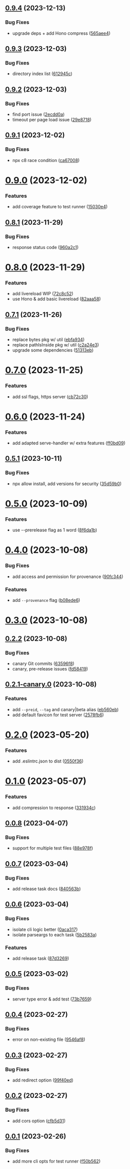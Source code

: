 ## [0.9.4](https://github.com/luwes/wet-run/compare/v0.9.3...v0.9.4) (2023-12-13)


### Bug Fixes

* upgrade deps + add Hono compress ([565aee4](https://github.com/luwes/wet-run/commit/565aee40cf98d529d708f2c9b3dd5c8eb5ce7afa))



## [0.9.3](https://github.com/luwes/wet-run/compare/v0.9.2...v0.9.3) (2023-12-03)


### Bug Fixes

* directory index list ([612945c](https://github.com/luwes/wet-run/commit/612945cd1de949cc750aebc3d276f2a47caffb24))



## [0.9.2](https://github.com/luwes/wet-run/compare/v0.9.1...v0.9.2) (2023-12-03)


### Bug Fixes

* find port issue ([2ecdd0a](https://github.com/luwes/wet-run/commit/2ecdd0ab3681c573338790643869360b487646a9))
* timeout per page load issue ([29e8718](https://github.com/luwes/wet-run/commit/29e8718d43b2c50bd715aa18c41dadb70afbbed9))



## [0.9.1](https://github.com/luwes/wet-run/compare/v0.9.0...v0.9.1) (2023-12-02)


### Bug Fixes

* npx c8 race condition ([ca67008](https://github.com/luwes/wet-run/commit/ca670082dc305c56c23c8053ae2e8e546034a0d0))



# [0.9.0](https://github.com/luwes/wet-run/compare/v0.8.1...v0.9.0) (2023-12-02)


### Features

* add coverage feature to test runner ([15030e4](https://github.com/luwes/wet-run/commit/15030e4b64d7326c3f1fe882217cda9640e0916d))



## [0.8.1](https://github.com/luwes/wet-run/compare/v0.8.0...v0.8.1) (2023-11-29)


### Bug Fixes

* response status code ([960a2c1](https://github.com/luwes/wet-run/commit/960a2c1e663d198e1bf2f8eec51b5d1fc8c9e6f4))



# [0.8.0](https://github.com/luwes/wet-run/compare/v0.7.1...v0.8.0) (2023-11-29)


### Features

* add livereload WIP ([72c8c52](https://github.com/luwes/wet-run/commit/72c8c5202d362dd6f451321b995452dd4a2488c3))
* use Hono & add basic livereload ([82aaa58](https://github.com/luwes/wet-run/commit/82aaa582d0de7d4e1b0ea02db34ba150796486e9))



## [0.7.1](https://github.com/luwes/wet-run/compare/v0.7.0...v0.7.1) (2023-11-26)


### Bug Fixes

* replace bytes pkg w/ util ([ebfa934](https://github.com/luwes/wet-run/commit/ebfa9340124b020d8513cfef6ad73a14711cc6fb))
* replace pathIsInside pkg w/ util ([c2a24e3](https://github.com/luwes/wet-run/commit/c2a24e3934f98fb5b67a8b03da503c198534d0dc))
* upgrade some dependencies ([51313eb](https://github.com/luwes/wet-run/commit/51313eb2fc1bd5651de2e14d4f6a29e3398ece66))



# [0.7.0](https://github.com/luwes/wet-run/compare/v0.6.0...v0.7.0) (2023-11-25)


### Features

* add ssl flags, https server ([cb72c30](https://github.com/luwes/wet-run/commit/cb72c30b342e72a240cf0aacab0e7cabd5f971dd))



# [0.6.0](https://github.com/luwes/wet-run/compare/v0.5.1...v0.6.0) (2023-11-24)


### Features

* add adapted serve-handler w/ extra features ([ff0bd09](https://github.com/luwes/wet-run/commit/ff0bd092c113b8a0163d732a7a889c25bdb9d411))



## [0.5.1](https://github.com/luwes/wet-run/compare/v0.5.0...v0.5.1) (2023-10-11)


### Bug Fixes

* npx allow install, add versions for security ([35d59b0](https://github.com/luwes/wet-run/commit/35d59b08ef6580564237c27fc48aaa6e19f93a85))



# [0.5.0](https://github.com/luwes/wet-run/compare/v0.4.0...v0.5.0) (2023-10-09)


### Features

* use --prerelease flag as 1 word ([8f6da1b](https://github.com/luwes/wet-run/commit/8f6da1b6d1ca777060047c4e4b3401954d53f14e))



# [0.4.0](https://github.com/luwes/wet-run/compare/v0.3.0...v0.4.0) (2023-10-08)


### Bug Fixes

* add access and permission for provenance ([90fc344](https://github.com/luwes/wet-run/commit/90fc3445a1945d4ae13f65a70db531f9895f7c9e))


### Features

* add `--provenance` flag ([b08ede6](https://github.com/luwes/wet-run/commit/b08ede6da573ca0c85d8b677cba274866622e009))



# [0.3.0](https://github.com/luwes/wet-run/compare/v0.2.2...v0.3.0) (2023-10-08)



## [0.2.2](https://github.com/luwes/wet-run/compare/v0.2.2-canary.0...v0.2.2) (2023-10-08)


### Bug Fixes

* canary Git commits ([63596f8](https://github.com/luwes/wet-run/commit/63596f85e8451a7389276dc6ebecdfaf4832eabb))
* canary, pre-release issues ([fd58419](https://github.com/luwes/wet-run/commit/fd58419eb313c5a6170a25474956047c9b70bcfd))



## [0.2.1-canary.0](https://github.com/luwes/wet-run/compare/v0.2.0...v0.2.1-canary.0) (2023-10-08)


### Features

* add `--preid`, `--tag` and canary|beta alias ([eb560eb](https://github.com/luwes/wet-run/commit/eb560eb41e53f0b5aa419743a9aa454a5efd820a))
* add default favicon for test server ([2578fb6](https://github.com/luwes/wet-run/commit/2578fb61efd56df0f2e302bcd9248190c5fcf4a2))



# [0.2.0](https://github.com/luwes/wet-run/compare/v0.1.0...v0.2.0) (2023-05-20)


### Features

* add .eslintrc.json to dist ([0550f36](https://github.com/luwes/wet-run/commit/0550f36f91948127492d1cc329e61389e19cdc75))



# [0.1.0](https://github.com/luwes/wet-run/compare/v0.0.8...v0.1.0) (2023-05-07)


### Features

* add compression to response ([331934c](https://github.com/luwes/wet-run/commit/331934c5fbacb6b23a91cbf1f80aae77394c2e24))



## [0.0.8](https://github.com/luwes/wet-run/compare/v0.0.7...v0.0.8) (2023-04-07)


### Bug Fixes

* support for multiple test files ([88e978f](https://github.com/luwes/wet-run/commit/88e978faf96daf1ebcf93cc39f679450933a54b0))



## [0.0.7](https://github.com/luwes/wet-run/compare/v0.0.6...v0.0.7) (2023-03-04)


### Bug Fixes

* add release task docs ([840563b](https://github.com/luwes/wet-run/commit/840563b0aade90201eac130144185a7db5c3b6c6))



## [0.0.6](https://github.com/luwes/wet-run/compare/v0.0.5...v0.0.6) (2023-03-04)


### Bug Fixes

* isolate cli logic better ([0aca317](https://github.com/luwes/wet-run/commit/0aca31739bc99d286ce6e266df6237da76a50635))
* isolate parseargs to each task ([5b2583a](https://github.com/luwes/wet-run/commit/5b2583a30d9d5e0700e9deb760a66e1244c3fd5a))


### Features

* add release task ([87d3269](https://github.com/luwes/wet-run/commit/87d326941420688a64c69c47c77a59a847200019))



## [0.0.5](https://github.com/luwes/wet-run/compare/v0.0.4...v0.0.5) (2023-03-02)


### Bug Fixes

* server type error & add test ([73b7659](https://github.com/luwes/wet-run/commit/73b7659dec30e4f773bd1afc7cce1b6327e41a16))



## [0.0.4](https://github.com/luwes/wet-run/compare/v0.0.3...v0.0.4) (2023-02-27)


### Bug Fixes

* error on non-existing file ([9546af8](https://github.com/luwes/wet-run/commit/9546af82d97e817a7d8437bdeea3e9f319f3f316))



## [0.0.3](https://github.com/luwes/wet-run/compare/v0.0.2...v0.0.3) (2023-02-27)


### Bug Fixes

* add redirect option ([99f40ed](https://github.com/luwes/wet-run/commit/99f40ed0142568c352cad4c1e58b42e7b423f042))



## [0.0.2](https://github.com/luwes/wet-run/compare/v0.0.1...v0.0.2) (2023-02-27)


### Bug Fixes

* add cors option ([cfb5d31](https://github.com/luwes/wet-run/commit/cfb5d3165841e62a751f5d697963a328de975c4d))



## [0.0.1](https://github.com/luwes/wet-run/compare/f50b562c5cee276471ea050d2d89936a2259477a...v0.0.1) (2023-02-26)


### Bug Fixes

* add more cli opts for test runner ([f50b562](https://github.com/luwes/wet-run/commit/f50b562c5cee276471ea050d2d89936a2259477a))



